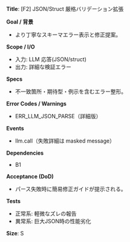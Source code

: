 **Title**: [F2] JSON/Struct 厳格バリデーション拡張

**Goal / 背景**
- より丁寧なスキーマエラー表示と修正提案。

**Scope / I/O**
- 入力: LLM 応答(JSON/struct)
- 出力: 詳細な検証エラー

**Specs**
- 不一致箇所・期待型・例示を含むエラー整形。

**Error Codes / Warnings**
- ERR_LLM_JSON_PARSE（詳細版）

**Events**
- llm.call（失敗詳細は masked message）

**Dependencies**
- B1

**Acceptance (DoD)**
- パース失敗時に簡易修正ガイドが提示される。

**Tests**
- 正常系: 軽微なズレの報告
- 異常系: 巨大JSON時の性能劣化

**Size**: S
